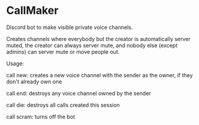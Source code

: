 # CallMaker
Discord bot to make visible private voice channels.

Creates channels where everybody but the creator is automatically server muted, the creator can always server mute, and nobody else (except admins) can server mute or move people out.

Usage:

  call new: creates a new voice channel with the sender as the owner, if they don't already own one
  
  call end: destroys any voice channel owned by the sender
  
  call die: destroys all calls created this session
  
  call scram: turns off the bot
